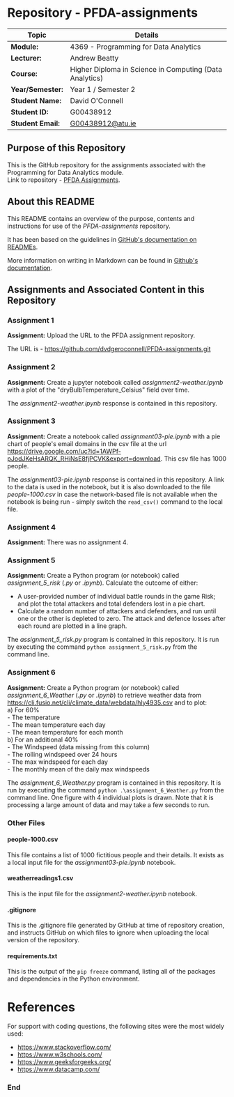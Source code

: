 
# Repository - PFDA-assignments

  
   
| Topic | Details |
|---------|-------------|
| **Module:**  | 4369 - Programming for Data Analytics  |
| **Lecturer:**  | Andrew Beatty  | 
| **Course:**  | Higher Diploma in Science in Computing (Data Analytics)  |
| **Year/Semester:**  | Year 1 / Semester 2  |
| **Student Name:**  | David O'Connell  |
| **Student ID:**  | G00438912  |
| **Student Email:**  | G00438912@atu.ie  |  

## Purpose of this Repository  
This is the GitHub repository for the assignments associated with the Programming for Data Analytics module.   
Link to repository - [PFDA Assignments](https://github.com/dvdgeroconnell/PFDA-assignments.git).
   
## About this README  
This README contains an overview of the purpose, contents and instructions for use of the *PFDA-assignments* repository.  
  
It has been based on the guidelines in [GitHub's documentation on READMEs](https://docs.github.com/en/repositories/managing-your-repositorys-settings-and-features/customizing-your-repository/about-readmes).  
  
More information on writing in Markdown can be found in [Github's documentation](https://docs.github.com/en/get-started/writing-on-github/getting-started-with-writing-and-formatting-on-github/basic-writing-and-formatting-syntax). 

## Assignments and Associated Content in this Repository

### Assignment 1  
**Assignment:** Upload the URL to the PFDA assignment repository.  
  
The URL is - https://github.com/dvdgeroconnell/PFDA-assignments.git  

### Assignment 2  
**Assignment:** Create a jupyter notebook called *assignment2-weather.ipynb* with a plot of the "dryBulbTemperature_Celsius" field over time.  
  
The *assignment2-weather.ipynb* response is contained in this repository.  

### Assignment 3  
**Assignment:** Create a notebook called *assignment03-pie.ipynb* with a pie chart of people's email domains in the csv file at the url https://drive.google.com/uc?id=1AWPf-pJodJKeHsARQK_RHiNsE8fjPCVK&export=download. This csv file has 1000 people.  
  
The *assignment03-pie.ipynb* response is contained in this repository. A link to the data is used in the notebook, but it is also downloaded to the file *people-1000.csv* in case the network-based file is not available when the notebook is being run - simply switch the `read_csv()` command to the local file.  

### Assignment 4  
**Assignment:** There was no assignment 4.  

### Assignment 5  
**Assignment:** Create a Python program (or notebook) called *assignment_5_risk* (*.py* or *.ipynb*). Calculate the outcome of either:
- A user-provided number of individual battle rounds in the game Risk; and plot the total attackers and total defenders lost in a pie chart.  
- Calculate a random number of attackers and defenders, and run until one or the other is depleted to zero. The attack and defence losses after each round are plotted in a line graph.  
  
The *assignment_5_risk.py* program is contained in this repository. It is run by executing the command `python assignment_5_risk.py` from the command line.  

### Assignment 6
**Assignment:** Create a Python program (or notebook) called *assignment_6_Weather* (*.py* or *.ipynb*) to retrieve weather data from https://cli.fusio.net/cli/climate_data/webdata/hly4935.csv and to plot:  
  a) For 60%  
     - The temperature  
     - The mean temperature each day  
     - The mean temperature for each month  
  b) For an additional 40%  
     - The Windspeed (data missing from this column)  
     - The rolling windspeed over 24 hours  
     - The max windspeed for each day  
     - The monthly mean of the daily max windspeeds  
   
The *assignment_6_Weather.py* program is contained in this repository. It is run by executing the command `python .\assignment_6_Weather.py` from the command line. One figure with 4 individual plots is drawn. Note that it is processing a large amount of data and may take a few seconds to run.  

### Other Files  
  
#### people-1000.csv  
This file contains a list of 1000 fictitious people and their details. It exists as a local input file for the *assignment03-pie.ipynb* notebook.  

#### weatherreadings1.csv  
This is the input file for the *assignment2-weather.ipynb* notebook.  
  
#### .gitignore  
This is the .gitignore file generated by GitHub at time of repository creation, and instructs GitHub on which files to ignore when uploading the local version of the repository.  

#### requirements.txt  
This is the output of the `pip freeze` command, listing all of the packages and dependencies in the Python environment.  
  
# References
For support with coding questions, the following sites were the most widely used:  
- https://www.stackoverflow.com/  
- https://www.w3schools.com/  
- https://www.geeksforgeeks.org/  
- https://www.datacamp.com/  

### End